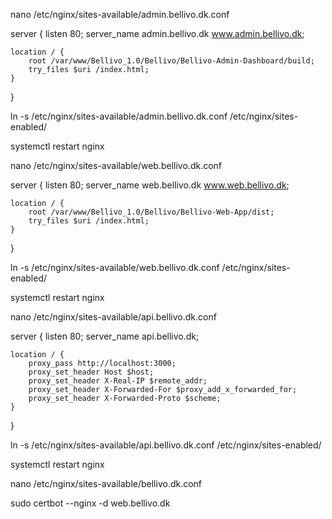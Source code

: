 nano /etc/nginx/sites-available/admin.bellivo.dk.conf

server {
    listen 80;
    server_name admin.bellivo.dk www.admin.bellivo.dk;

    location / {
        root /var/www/Bellivo_1.0/Bellivo/Bellivo-Admin-Dashboard/build;
        try_files $uri /index.html;
    }
}

ln -s /etc/nginx/sites-available/admin.bellivo.dk.conf /etc/nginx/sites-enabled/

systemctl restart nginx


nano /etc/nginx/sites-available/web.bellivo.dk.conf

server {
    listen 80;
    server_name web.bellivo.dk www.web.bellivo.dk;

    location / {
        root /var/www/Bellivo_1.0/Bellivo/Bellivo-Web-App/dist;
        try_files $uri /index.html;
    }
}

ln -s /etc/nginx/sites-available/web.bellivo.dk.conf /etc/nginx/sites-enabled/

systemctl restart nginx


nano /etc/nginx/sites-available/api.bellivo.dk.conf

server {
    listen 80;
    server_name api.bellivo.dk;

    location / {
        proxy_pass http://localhost:3000;
        proxy_set_header Host $host;
        proxy_set_header X-Real-IP $remote_addr;
        proxy_set_header X-Forwarded-For $proxy_add_x_forwarded_for;
        proxy_set_header X-Forwarded-Proto $scheme;
    }
}

ln -s /etc/nginx/sites-available/api.bellivo.dk.conf /etc/nginx/sites-enabled/

systemctl restart nginx


nano /etc/nginx/sites-available/bellivo.dk.conf


sudo certbot --nginx -d web.bellivo.dk